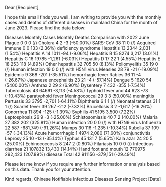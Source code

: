 Dear [Recipient],

I hope this email finds you well. I am writing to provide you with the monthly cases and deaths of different diseases in mainland China for the month of June 2023. Please find the data below:

Diseases                Monthly Cases                Monthly Deaths              Comparison with 2022 June
Plague                            0                                    0                                        0 (/)
Cholera                           4                                    2                                -3 (-50.00%)
SARS-CoV                          38                                  11                                       0 (/)
Acquired immune                    0                                    0                                 133 (2.36%)
deficiency syndrome
Hepatitis                         13                                2344                                  2,031 (1.54%)
Hepatitis A                   14                                1011                                -94 (-9.06%)
Hepatitis B                     15                                8274                                3,217 (3.01%)
Hepatitis C                   16                                19785                              -1,261 (-6.03%)
Hepatitis D                     17                                  22                                    1 (4.55%)
Hepatitis E                    18                                  253                                  118 (4.89%)
Other hepatitis            32                                705                                    50 (8.13%)
Poliomyelitis                  35                                  19                                       0 (/)
Human infection            19                                    0                                        0 (/)
with H5N1 virus
Measles                            28                                 79                                -21 (-19.09%)
Epidemic                         9                                  368                               -201 (-35.51%)
hemorrhagic fever
Rabies                              36                                 11                                -4 (-26.67%)
Japanese encephalitis      23                                 21                                -4 (-57.14%)
Dengue                            5                                1620                              54 (5400.00%)
Anthrax                            2                                 29                                  2 (6.90%)
Dysentery                         7                                432                               -355 (-7.54%)
Tuberculosis                    43                               64691                           -3,113 (-4.58%)
Typhoid fever and          44                                 623                               -73 (-10.43%)
paratyphoid fever
Meningococcal                29                                 3                                    3 (50.00%)
meningitis
Pertussis                          33                               3795                           -2,701 (-64.11%)
Diphtheria                       6                                   1                                        1 (/)
Neonatal tetanus             31                                   1                                        1 (/)
Scarlet fever                    39                                 267                              -212 (-7.32%)
Brucellosis                       3                                 2                            -1,617 (-16.26%)
Gonorrhea                       11                                894                             -125 (-1.39%)
Syphilis                             41                              5195                             3,500 (7.22%)
Leptospirosis                    26                                 9                                -3 (-25.00%)
Schistosomiasis              40                                 7                                  2 (40.00%)
Malaria                            27                                382                              202 (325.81%)
Human infection            20                                  0                                       0 (/)
with H7N9 virus
Influenza                          22                                587                            -681,749 (-91.26%)
Mumps                             30                                116                         -1,235 (-10.34%)
Rubella                             37                                109                              -57 (-34.13%)
Acute hemorrhagic           1                                4974                             2,080 (71.60%)
conjunctivitis
Leprosy                             25                                 10                               -13 (-35.14%)
Typhus                               45                                131                                 7 (5.65%)
Kala azar                          24                                20                                  5 (25.00%)
Echinococcosis               8                                  247                                 2 (0.80%)
Filariasis                           10                                 0                                        0 (/)
Infectious diarrhea            21                               107832                          13,430 (14.14%)
Hand foot and mouth      12                            770975                          292,423 (207.89%)
disease
Total                                 42                           911156                        -379,151 (-29.49%)

Please let me know if you require any further information or analysis based on this data. Thank you for your attention.

Kind regards,
Chinese Notifiable Infectious Diseases Sensing Project
[Date]